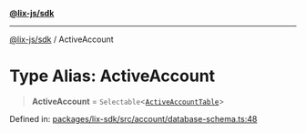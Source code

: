 [**@lix-js/sdk**](../README.md)

***

[@lix-js/sdk](../globals.md) / ActiveAccount

# Type Alias: ActiveAccount

> **ActiveAccount** = `Selectable`\<[`ActiveAccountTable`](ActiveAccountTable.md)\>

Defined in: [packages/lix-sdk/src/account/database-schema.ts:48](https://github.com/opral/monorepo/blob/f4435d280cb682cf73d4f843d615781e28b8d0ec/packages/lix-sdk/src/account/database-schema.ts#L48)
